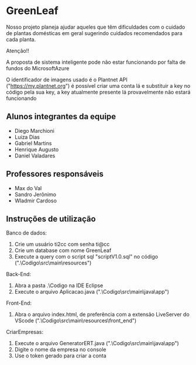 # GreenLeaf

Nosso projeto planeja ajudar aqueles que têm dificuldades com o cuidado de plantas domésticas em geral sugerindo cuidados recomendados para cada planta.

Atenção!!

A proposta de sistema inteligente pode não estar funcionando por falta de fundos do MicrosoftAzure

O identificador de imagens usado é o Plantnet API ("https://my.plantnet.org") é possível criar uma conta lá e substituir a key no código pela sua key, a key atualmente presente lá provavelmente não estará funcionando

## Alunos integrantes da equipe

* Diego Marchioni
* Luiza Dias
* Gabriel Martins
* Henrique Augusto
* Daniel Valadares

## Professores responsáveis

* Max do Val
* Sandro Jerônimo
* Wladmir Cardoso

## Instruções de utilização

Banco de dados:
1. Crie um usuário ti2cc com senha ti@cc
2. Crie um database com nome GreenLeaf
3. Execute a query com o script sql "scriptV1.0.sql" no código (".\Codigo\src\main\resources\")


Back-End:
1. Abra a pasta .\Codigo na IDE Eclipse
2. Execute o arquivo Aplicacao.java (".\Codigo\src\main\java\app\")

Front-End:
1. Abra o arquivo index.html, de preferência com a extensão LiveServer do VScode (".\Codigo\src\main\resources\front_end\")

CriarEmpresas:
1. Execute o arquivo GeneratorERT.java (".\Codigo\src\main\java\app\")
2. Digite o nome da empresa no console
3. Use o token gerado para criar a conta
